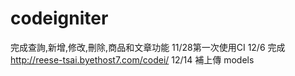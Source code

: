# codeigniter

完成查詢,新增,修改,刪除,商品和文章功能 11/28第一次使用CI 12/6 完成 http://reese-tsai.byethost7.com/codei/
12/14 補上傳 models

